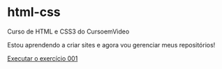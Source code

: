 # html-css
 Curso de HTML e CSS3 do CursoemVideo

 Estou aprendendo a criar sites e agora vou gerenciar meus repositórios!

<a href="https://vivianemarquesdasilva.github.io/html-css/exercicios/ex001/index.html">Executar o exercício 001</a>  